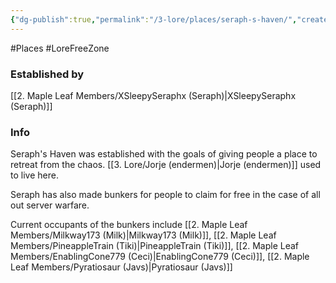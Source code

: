 ```yaml
---
{"dg-publish":true,"permalink":"/3-lore/places/seraph-s-haven/","created":"2024-11-25T21:16:46.942-05:00"}
---
```


#Places #LoreFreeZone 
### Established by
[[2. Maple Leaf Members/XSleepySeraphx (Seraph)\|XSleepySeraphx (Seraph)]]  
### Info
Seraph's Haven was established with the goals of giving people a place to retreat from the chaos. 
[[3. Lore/Jorje (endermen)\|Jorje (endermen)]] used to live here.

Seraph has also made bunkers for people to claim for free in the case of all out server warfare.

Current occupants of the bunkers include [[2. Maple Leaf Members/Milkway173 (Milk)\|Milkway173 (Milk)]], [[2. Maple Leaf Members/PineappleTrain (Tiki)\|PineappleTrain (Tiki)]], [[2. Maple Leaf Members/EnablingCone779 (Ceci)\|EnablingCone779 (Ceci)]], [[2. Maple Leaf Members/Pyratiosaur (Javs)\|Pyratiosaur (Javs)]]
